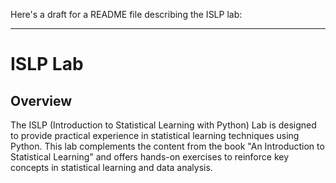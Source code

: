 Here's a draft for a README file describing the ISLP lab:

---

# ISLP Lab

## Overview

The ISLP (Introduction to Statistical Learning with Python) Lab is designed to provide practical experience in statistical learning techniques using Python. This lab complements the content from the book "An Introduction to Statistical Learning" and offers hands-on exercises to reinforce key concepts in statistical learning and data analysis.
